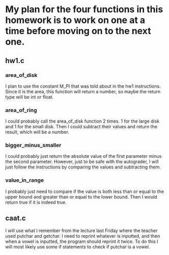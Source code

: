 # My plan for the four functions in this homework is to work on one at a time before moving on to the next one.

## hw1.c
### area_of_disk

I plan to use the constant M_PI that was told about in the hw1 instructions. Since it is the area, this function will return a number, so maybe the return type will be int or float.

### area_of_ring

I could probably call the area_of_disk function 2 times. 1 for the large disk and 1 for the small disk. Then I could subtract their values and return the result, which will be a number.

### bigger_minus_smaller

I could probably just return the absolute value of the first parameter minus the second parameter. However, just to be safe with the autograder, I will just follow the instructions by comparing the values and subtracting them.

### value_in_range

I probably just need to compare if the value is both less than or equal to the upper bound and greater than or equal to the lower bound. Then I would return true if it is indeed true.

## caat.c

I will use what I remember from the lecture last Friday where the teacher used putchar and getchar. I need to reprint whatever is inputted, and then when a vowel is inputted, the program should reprint it twice. To do this I will most likely use some if statements to check if putchar is a vowel.
